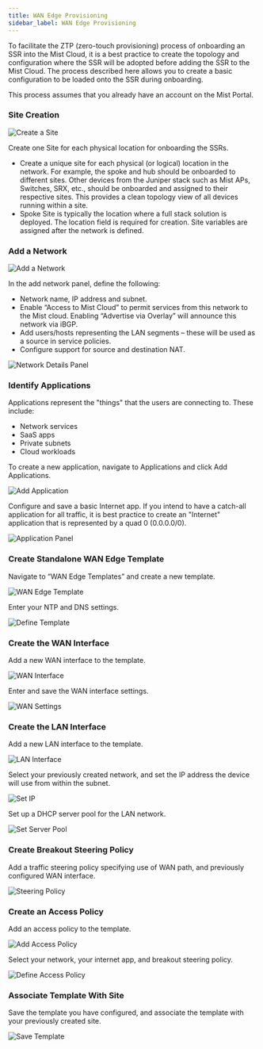 ```yaml
---
title: WAN Edge Provisioning
sidebar_label: WAN Edge Provisioning
---
```


To facilitate the ZTP (zero-touch provisioning) process of onboarding an SSR into the Mist Cloud, it is a best practice to create the topology and configuration where the SSR will be adopted before adding the SSR to the Mist Cloud. The process described here allows you to create a basic configuration to be loaded onto the SSR during onboarding. 

This process assumes that you already have an account on the Mist Portal.

### Site Creation

![Create a Site](/img/wanas_create_site.gif)

Create one Site for each physical location for onboarding the SSRs.

- Create a unique site for each physical (or logical) location in the network. For example, the spoke and hub should be onboarded to different sites. Other devices from the Juniper stack such as Mist APs, Switches, SRX, etc., should be onboarded and assigned to their respective sites. This provides a clean topology view of all devices running within a site.
- Spoke Site is typically the location where a full stack solution is deployed. The location field is required for creation. Site variables are assigned after the network is defined.

### Add a Network

![Add a Network](/img/wanas_create-network.gif) 

In the add network panel, define the following:

- Network name, IP address and subnet.
- Enable “Access to Mist Cloud” to permit services from this network to the Mist cloud. Enabling “Advertise via Overlay” will announce this network via iBGP.
- Add users/hosts representing the LAN segments – these will be used as a source in service policies.
- Configure support for source and destination NAT.

![Network Details Panel](/img/wanas_create-network_detail.png)

### Identify Applications

Applications represent the "things" that the users are connecting to. These include:
- Network services
- SaaS apps
- Private subnets
- Cloud workloads

To create a new application, navigate to Applications and click Add Applications. 

![Add Application](/img/wanas_add-app.gif)

Configure and save a basic Internet app. If you intend to have a catch-all application for all traffic, it is best practice to create an "Internet" application that is represented by a quad 0 (0.0.0.0/0).

![Application Panel](/img/wanas_add-app_static.png)

### Create Standalone WAN Edge Template

Navigate to “WAN Edge Templates” and create a new template.

![WAN Edge Template](/img/wanas_standalone_template.gif)

Enter your NTP and DNS settings.

![Define Template](/img/wanas_template_static.png)

### Create the WAN Interface

Add a new WAN interface to the template.

![WAN Interface](/img/wanas_add_wan.gif)

Enter and save the WAN interface settings.

![WAN Settings](/img/wanas_add_wan.png)

### Create the LAN Interface

Add a new LAN interface to the template.

![LAN Interface](/img/wanas_add_lan.gif)

Select your previously created network, and set the IP address the device will use from within the subnet.

![Set IP](/img/wanas_add_lan.png)

Set up a DHCP server pool for the LAN network.

![Set Server Pool](/img/wanas_add_lan_dhcp.png)

### Create Breakout Steering Policy

Add a traffic steering policy specifying use of WAN path, and previously configured WAN interface.

![Steering Policy](/img/wanas_add_steering.gif)

### Create an Access Policy

Add an access policy to the template.

![Add Access Policy](/img/wanas_add_access_policy.gif)

Select your network, your internet app, and breakout steering policy.

![Define Access Policy](/img/wanas_add_access_policy2.gif)

### Associate Template With Site

Save the template you have configured, and associate the template with your previously created site.

![Save Template](/img/wanas_save_assign_template.gif)




